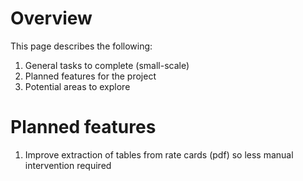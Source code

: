 # Overview

This page describes the following:

1. General tasks to complete (small-scale)
2. Planned features for the project
3. Potential areas to explore 


# Planned features

1. Improve extraction of tables from rate cards (pdf) so less manual intervention required